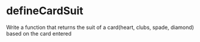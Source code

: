 # defineCardSuit
Write a function that returns the suit of a card(heart, clubs, spade, diamond) based on the card entered
